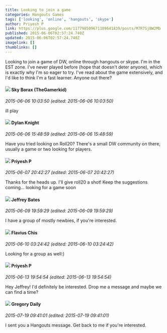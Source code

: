 ```yaml
---
title: Looking to join a game
categories: Hangouts Games
tags: ['looking', 'online', 'hangouts', 'skype']
author: Priyesh P
link: https://plus.google.com/117798509671109641839/posts/M7R7SjBW2Mb
published: 2015-06-06T02:57:24.740Z
updated: 2015-06-06T02:57:24.740Z
imagelink: []
thumblinks: []
---
```


Looking to join a game of DW, online through hangouts or skype. I&#39;m in the EST zone. I&#39;ve never played before (hope that doesn&#39;t deter anyone), which is exactly why I&#39;m so eager to try. I&#39;ve read about the game extensively, and I&#39;d like to think I&#39;m a fast learner. Anyone out there?
<div id='comment z13vitkjeznuj3bfs23evncbovrwylw34'>
  <h4><img src='{{site.baseurl}}//images/avatars/107049504733756250850_photo.jpg'> Sky Borax (TheGamerkid)</h4>
      <p><cite>2015-06-06 10:03:50 (edited: 2015-06-06 10:03:50)</cite></p>
        <p>ill play</p>
</div>
        

<div id='comment z13vitkjeznuj3bfs23evncbovrwylw34'>
  <h4><img src='{{site.baseurl}}//images/avatars/105493931245261821643_photo.jpg'> Dylan Knight</h4>
      <p><cite>2015-06-06 15:48:59 (edited: 2015-06-06 15:48:59)</cite></p>
        <p>Have you tried looking on Roll20? There&#39;s a small DW community on there, usually a game or two looking for players.</p>
</div>
        

<div id='comment z13vitkjeznuj3bfs23evncbovrwylw34'>
  <h4><img src='{{site.baseurl}}//images/avatars/117798509671109641839_photo.jpg'> Priyesh P</h4>
      <p><cite>2015-06-07 20:42:27 (edited: 2015-06-07 20:42:27)</cite></p>
        <p>Thanks for the heads up. I&#39;ll give roll20 a shot! Keep the suggestions coming... looking for a game soon</p>
</div>
        

<div id='comment z13vitkjeznuj3bfs23evncbovrwylw34'>
  <h4><img src='{{site.baseurl}}//images/avatars/112406151279266710725_photo.jpg'> Jeffrey Bates</h4>
      <p><cite>2015-06-09 19:59:29 (edited: 2015-06-09 19:59:29)</cite></p>
        <p>I have a group of mostly newbies, if you&#39;re interested.</p>
</div>
        

<div id='comment z13vitkjeznuj3bfs23evncbovrwylw34'>
  <h4><img src='{{site.baseurl}}//images/avatars/107944794545351614630_photo.jpg'> Flavius Chis</h4>
      <p><cite>2015-06-10 03:24:42 (edited: 2015-06-10 03:24:42)</cite></p>
        <p>Looking for a group as well:)</p>
</div>
        

<div id='comment z13vitkjeznuj3bfs23evncbovrwylw34'>
  <h4><img src='{{site.baseurl}}//images/avatars/117798509671109641839_photo.jpg'> Priyesh P</h4>
      <p><cite>2015-06-13 19:54:54 (edited: 2015-06-13 19:54:54)</cite></p>
        <p>Hey Jeffrey! I&#39;d definitely be interested. Drop me a message and maybe we can find a time?</p>
</div>
        

<div id='comment z13vitkjeznuj3bfs23evncbovrwylw34'>
  <h4><img src='{{site.baseurl}}//images/avatars/116455550557119375940_photo.jpg'> Gregory Daily</h4>
      <p><cite>2015-07-19 09:41:01 (edited: 2015-07-19 09:41:01)</cite></p>
        <p>I sent you a Hangouts message. Get back to me if you&#39;re interested.</p>
</div>
        